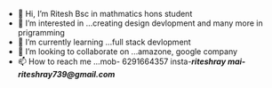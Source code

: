 - 👋 Hi, I’m Ritesh Bsc in mathmatics hons student
- 👀 I’m interested in ...creating design devlopment and many more in prigramming
- 🌱 I’m currently learning ...full stack devlopment
- 💞️ I’m looking to collaborate on ...amazone, google company
- 📫 How to reach me ...mob- 6291664357 insta-_____riteshray__ mai- riteshray739@gmail.com___


<!---
ritesh9874/ritesh9874 is a ✨ special ✨ repository because its `README.md` (this file) appears on your GitHub profile.
You can click the Preview link to take a look at your changes.
--->

